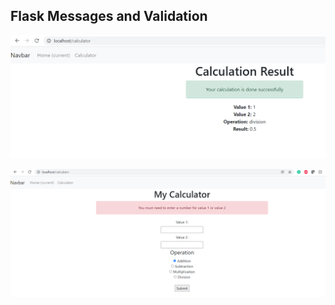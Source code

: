 ## Flask Messages and Validation


![Alt text](/app/static/images/Flask_1.PNG "Screenshot-1")

![Alt text](/app/static/images/Flask_2.PNG "Screenshot-2")
